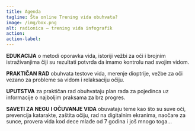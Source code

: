 ```yaml
---
title: Agenda
tagline: Šta online Trening vida obuhvata?
image: /img/box.png
alt: radionica — trening vida infografik
action:
action-label:
---
```

**EDUKACIJA** o metodi oporavka vida, istoriji vežbi za oči i brojnim istraživanjima čiji su rezultati potvrda da imamo kontrolu nad svojim vidom.

**PRAKTIČAN RAD** obuhvata testove vida, merenje dioptrije, vežbe za oči vezano za probleme sa vidom i relaksaciju očiju.

**UPUTSTVA** za praktičan rad obuhvataju plan rada za pojedinca uz informacije o najboljim praksama za brz progres.

**SAVETI ZA NEGU I OČUVANJE VIDA** obuvataju teme kao što su suve oči, prevencija katarakte, zaštita očiju, rad na digitalnim ekranima, naočare za sunce, provera vida kod dece mlađe od 7 godina i još mnogo toga…
